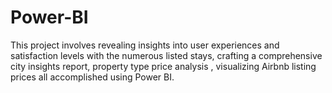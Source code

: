 # Power-BI
This project involves revealing insights into user experiences and satisfaction levels with the numerous listed stays, crafting a comprehensive city insights report, property type price analysis , visualizing Airbnb listing prices all accomplished using Power BI. 
